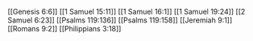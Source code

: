 [[Genesis 6:6]]
[[1 Samuel 15:11]]
[[1 Samuel 16:1]]
[[1 Samuel 19:24]]
[[2 Samuel 6:23]]
[[Psalms 119:136]]
[[Psalms 119:158]]
[[Jeremiah 9:1]]
[[Romans 9:2]]
[[Philippians 3:18]]
